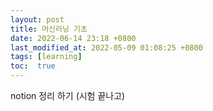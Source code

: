 ```yaml
---
layout: post
title: 머신러닝 기초
date: 2022-06-14 23:18 +0800
last_modified_at: 2022-05-09 01:08:25 +0800
tags: [learning]
toc:  true
---
```


notion 정리 하기 (시험 끝나고)